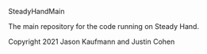 SteadyHandMain

The main repository for the code running on Steady Hand. 

Copyright 2021 Jason Kaufmann and Justin Cohen
